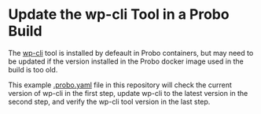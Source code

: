# Update the wp-cli Tool in a Probo Build

The [wp-cli](http://wp-cli.org/) tool is installed by defeault in Probo containers, but may need to be updated if the version installed in the Probo docker image used in the build is too old.

This example [.probo.yaml](https://github.com/Probo-Demos/recipes-update-wp-cli/blob/master/.probo.yaml) file in this repository will check the current version of wp-cli in the first step, update wp-cli to the latest version in the second step, and verify the wp-cli tool version in the last step.
